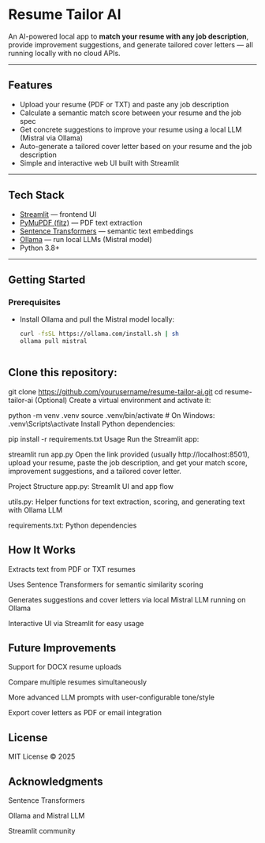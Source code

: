 # Resume Tailor AI

An AI-powered local app to **match your resume with any job description**, provide improvement suggestions, and generate tailored cover letters — all running locally with no cloud APIs.

---

## Features

- Upload your resume (PDF or TXT) and paste any job description  
- Calculate a semantic match score between your resume and the job spec  
- Get concrete suggestions to improve your resume using a local LLM (Mistral via Ollama)  
- Auto-generate a tailored cover letter based on your resume and the job description  
- Simple and interactive web UI built with Streamlit  

---

## Tech Stack

- [Streamlit](https://streamlit.io/) — frontend UI  
- [PyMuPDF (fitz)](https://pymupdf.readthedocs.io/) — PDF text extraction  
- [Sentence Transformers](https://www.sbert.net/) — semantic text embeddings  
- [Ollama](https://ollama.com/) — run local LLMs (Mistral model)  
- Python 3.8+

---

## Getting Started

### Prerequisites

- Install Ollama and pull the Mistral model locally:

  ```bash
  curl -fsSL https://ollama.com/install.sh | sh
  ollama pull mistral



## Clone this repository:

git clone https://github.com/yourusername/resume-tailor-ai.git
cd resume-tailor-ai
(Optional) Create a virtual environment and activate it:

python -m venv .venv
source .venv/bin/activate   # On Windows: .venv\\Scripts\\activate
Install Python dependencies:

pip install -r requirements.txt
Usage
Run the Streamlit app:

streamlit run app.py
Open the link provided (usually http://localhost:8501), upload your resume, paste the job description, and get your match score, improvement suggestions, and a tailored cover letter.

Project Structure
app.py: Streamlit UI and app flow

utils.py: Helper functions for text extraction, scoring, and generating text with Ollama LLM

requirements.txt: Python dependencies

## How It Works

Extracts text from PDF or TXT resumes

Uses Sentence Transformers for semantic similarity scoring

Generates suggestions and cover letters via local Mistral LLM running on Ollama

Interactive UI via Streamlit for easy usage

## Future Improvements

Support for DOCX resume uploads

Compare multiple resumes simultaneously

More advanced LLM prompts with user-configurable tone/style

Export cover letters as PDF or email integration

## License
MIT License © 2025

## Acknowledgments
Sentence Transformers

Ollama and Mistral LLM

Streamlit community

